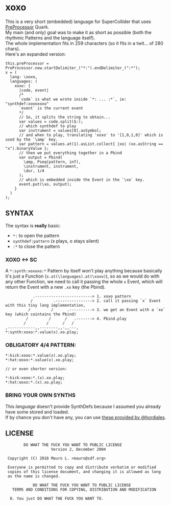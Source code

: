 # xoxo

This is a very short (embedded) language for SuperCollider that uses [PreProcessor](https://github.com/supercollider-quarks/PreProcessor) Quark.  
My main (and only) goal was to make it as short as possible (both the rhythmic Patterns and the language itself).  
The whole implementation fits in 259 characters (so it fits in a twit... of 280 chars).  
Here's an expanded version:

```
this.preProcessor = PreProcessor.new.startDelimiter_("*:").endDelimiter_(":*");
x = (
  lang: \xoxo,
  languages: (
    xoxo: {
      |code, event|
      /*
      `code` is what we wrote inside `*: ... :*`, ie: "synthdef:xoxoxoxo"
      `event` is the current event
      */
      // So, it splits the string to obtain...
      var values = code.split($:);
      // which synthdef to play
      var instrument = values[0].asSymbol;
      // and when to play, translating 'xoxo' to '[1,0,1,0]' which is used by the `\amp` key.
      var pattern = values.at(1).asList.collect{ |xo| (xo.asString == "x").binaryValue }; 
      // then we put everything together in a Pbind
      var output = Pbind(
        \amp, Pseq(pattern, inf),
        \instrument, instrument,
        \dur, 1/4        
      );
      // which is embedded inside the Event in the `\xo` key.
      event.put(\xo, output);
    }
  )
);
```

## SYNTAX

The syntax is **really** basic:

* `*:` to open the pattern
* `synthdef:pattern` (x plays, o stays silent)
* `:*` to close the pattern

### XOXO <-> SC

A `*:synth:xoxoxo:*` Pattern by itself won't play anything because basically it's just a Function (`x.at(\languages).at(\xoxo)`), so as we would do with any other Function, we need to call it passing the whole `x` Event, which will return the Event with a new `.xo` key (the Pbind).

```
            .-------------------------> 1. xoxo pattern
           /         .----------------> 2. call it passing `x` Event with this tiny lang implementation,
          /         /      .----------> 3. we get an Event with a `xo` key (which cointains the Pbind)
         /         /      /   .-------> 4. Pbind.play
        /         /      /   /
,------------,,--------,,-,,---,
*:synth:xoxo:*.value(x).xo.play;
```

### OBLIGATORY 4/4 PATTERN:
```
*:kick:xooo:*.value(x).xo.play;
*:hat:ooxo:*.value(x).xo.play;

// or even shorter version:

*:kick:xooo:*.(x).xo.play;
*:hat:ooxo:*.(x).xo.play;
```

### BRING YOUR OWN SYNTHS

This _language_ doesn't provide SynthDefs because I assumed you already have some stored and loaded.  
If by chance you don't have any, you can use [these provided by @hordiales](https://github.com/lvm/xoxo/issues/2).

## LICENSE 

```
        DO WHAT THE FUCK YOU WANT TO PUBLIC LICENSE 
                    Version 2, December 2004 

 Copyright (C) 2018 Mauro L. <mauro@sdf.org> 

 Everyone is permitted to copy and distribute verbatim or modified 
 copies of this license document, and changing it is allowed as long 
 as the name is changed. 

            DO WHAT THE FUCK YOU WANT TO PUBLIC LICENSE 
   TERMS AND CONDITIONS FOR COPYING, DISTRIBUTION AND MODIFICATION 

  0. You just DO WHAT THE FUCK YOU WANT TO.
```
